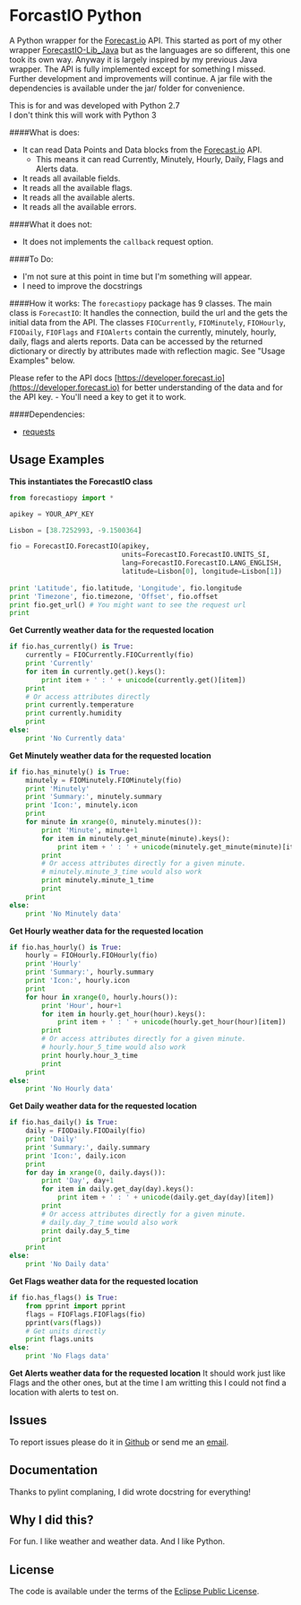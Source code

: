 ForcastIO Python
===================
A Python wrapper for the [Forecast.io](http://www.forecast.io) API.
This started as port of my other wrapper [ForecastIO-Lib_Java](https://github.com/dvdme/forecastio-lib-java)
but as the languages are so different, this one took its own way. 
Anyway it is largely inspired by my previous Java wrapper.
The API is fully implemented except for something I missed.
Further development and improvements will continue.
A jar file with the dependencies is available under the jar/ folder for convenience.

This is for and was developed with Python 2.7<br>
I don't think this will work with Python 3<br>

<!--
#### Maven dependency:
```xml
<dependency>
	<groupId>com.github.dvdme</groupId>
	<artifactId>ForecastIOLib</artifactId>
	<version>LATEST</version>
</dependency>
```
* Versions 1.5.1 ,1.5.2 and 1.5.3 are on maven. I recommend using the latest.
-->

####What is does:
* It can read Data Points and Data blocks from the [Forecast.io](http://www.forecast.io) API.
  * This means it can read Currently, Minutely, Hourly, Daily, Flags and Alerts data.
* It reads all available fields.
* It reads all the available flags.
* It reads all the available alerts. 
* It reads all the available errors. 

####What it does not:
* It does not implements the `callback` request option.

####To Do:
* I'm not sure at this point in time but I'm something will appear.
* I need to improve the docstrings

####How it works:
The `forecastiopy` package has 9 classes.
The main class is `ForecastIO`: It handles the connection, build the url and the gets the initial data from the API.
The classes `FIOCurrently`, `FIOMinutely`, `FIOHourly`, `FIODaily`, `FIOFlags` and `FIOAlerts` 
contain the currently, minutely, hourly, daily, flags and alerts reports.
Data can be accessed by the returned dictionary or directly by attributes made with reflection magic.
See "Usage Examples" below.

Please refer to the API docs [https://developer.forecast.io](https://developer.forecast.io) 
for better understanding of the data and for the API key. - You'll need a key to get it to work.

####Dependencies: 
* [requests](https://pypi.python.org/pypi/requests/)


Usage Examples
--------------

**This instantiates the ForecastIO class**
```python
from forecastiopy import *

apikey = YOUR_APY_KEY

Lisbon = [38.7252993, -9.1500364]

fio = ForecastIO.ForecastIO(apikey,
                            units=ForecastIO.ForecastIO.UNITS_SI,
                            lang=ForecastIO.ForecastIO.LANG_ENGLISH,
                            latitude=Lisbon[0], longitude=Lisbon[1])
                            
print 'Latitude', fio.latitude, 'Longitude', fio.longitude
print 'Timezone', fio.timezone, 'Offset', fio.offset
print fio.get_url() # You might want to see the request url
print
```

**Get Currently weather data for the requested location**
```python
if fio.has_currently() is True:
	currently = FIOCurrently.FIOCurrently(fio)
	print 'Currently'
	for item in currently.get().keys():
		print item + ' : ' + unicode(currently.get()[item])
	print
	# Or access attributes directly
	print currently.temperature
	print currently.humidity
	print
else:
	print 'No Currently data'
```

**Get Minutely weather data for the requested location**
```python
if fio.has_minutely() is True:
	minutely = FIOMinutely.FIOMinutely(fio)
	print 'Minutely'
	print 'Summary:', minutely.summary
	print 'Icon:', minutely.icon
	print
	for minute in xrange(0, minutely.minutes()):
		print 'Minute', minute+1
		for item in minutely.get_minute(minute).keys():
			print item + ' : ' + unicode(minutely.get_minute(minute)[item])
		print
		# Or access attributes directly for a given minute. 
		# minutely.minute_3_time would also work
		print minutely.minute_1_time
		print
	print
else:
	print 'No Minutely data'
```

**Get Hourly weather data for the requested location**
```python
if fio.has_hourly() is True:
	hourly = FIOHourly.FIOHourly(fio)
	print 'Hourly'
	print 'Summary:', hourly.summary
	print 'Icon:', hourly.icon
	print
	for hour in xrange(0, hourly.hours()):
		print 'Hour', hour+1
		for item in hourly.get_hour(hour).keys():
			print item + ' : ' + unicode(hourly.get_hour(hour)[item])
		print
		# Or access attributes directly for a given minute. 
		# hourly.hour_5_time would also work
		print hourly.hour_3_time
		print
	print
else:
	print 'No Hourly data'
```

**Get Daily weather data for the requested location**
```python
if fio.has_daily() is True:
	daily = FIODaily.FIODaily(fio)
	print 'Daily'
	print 'Summary:', daily.summary
	print 'Icon:', daily.icon
	print
	for day in xrange(0, daily.days()):
		print 'Day', day+1
		for item in daily.get_day(day).keys():
			print item + ' : ' + unicode(daily.get_day(day)[item])
		print
		# Or access attributes directly for a given minute. 
		# daily.day_7_time would also work
		print daily.day_5_time
		print
	print
else:
	print 'No Daily data'
```

**Get Flags weather data for the requested location**
```python
if fio.has_flags() is True:
	from pprint import pprint
	flags = FIOFlags.FIOFlags(fio)
	pprint(vars(flags))
	# Get units directly
	print flags.units
else:
	print 'No Flags data'
```

**Get Alerts weather data for the requested location**
It should work just like Flags and the other ones, but at the time I am writting this I could not find a location with alerts to test on.

Issues
------
To report issues please do it in [Github](https://github.com/dvdme/forecastiopy) or
send me an <a href="mailto:david.dme@gmail.com">email</a>.<br>

Documentation
-------------
Thanks to pylint complaning, I did wrote docstring for everything!

Why I did this?
-------
For fun.
I like weather and weather data. 
And I like Python.


<!--
Contributors
------------
* Thanks to everyone that [contribuited](https://github.com/dvdme/forecastio-lib-java/graphs/contributors) to make this software better.
-->

License
-------
The code is available under the terms of the [Eclipse Public License](http://www.eclipse.org/legal/epl-v10.html).
